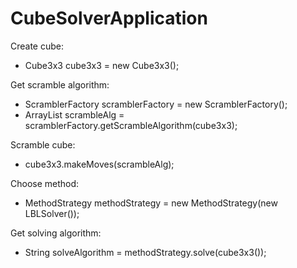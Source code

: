 # CubeSolverApplication

Create cube:
- Cube3x3 cube3x3 = new Cube3x3();

Get scramble algorithm:
- ScramblerFactory scramblerFactory = new ScramblerFactory();
- ArrayList<Move> scrambleAlg = scramblerFactory.getScrambleAlgorithm(cube3x3);
  
Scramble cube:
- cube3x3.makeMoves(scrambleAlg);

Choose method:
 - MethodStrategy methodStrategy = new MethodStrategy(new LBLSolver());

Get solving algorithm:
 - String solveAlgorithm = methodStrategy.solve(cube3x3());
